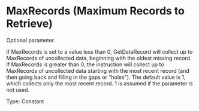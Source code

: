 # MaxRecords (Maximum Records to Retrieve)

Optional parameter.

If MaxRecords is set to a value less than 0, GetDataRecord will collect up to MaxRecords of uncollected data, beginning with the oldest missing record. If MaxRecords is greater than 0, the instruction will collect up to MaxRecords of uncollected data starting with the most recent record (and then going back and filling in the gaps or "holes"). The default value is 1, which collects only the most recent record. 1 is assumed if the parameter is not used.

Type: Constant
